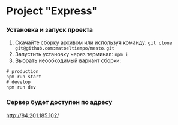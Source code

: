# Project "Express"

### Установка и запуск проекта
1. Скачайте сборку архивом или используя команду:
```git clone git@github.com:matoeltiempo/mesto.git```
2. Запустить установку через терминал:
```npm i```
3. Выбрать неообходимый вариант сборки:
```
# production
npm run start
# develop
npm run dev
```
### Сервер будет доступен по [адресу](http://matoeltiempo.site/users)
http://84.201.185.102/
